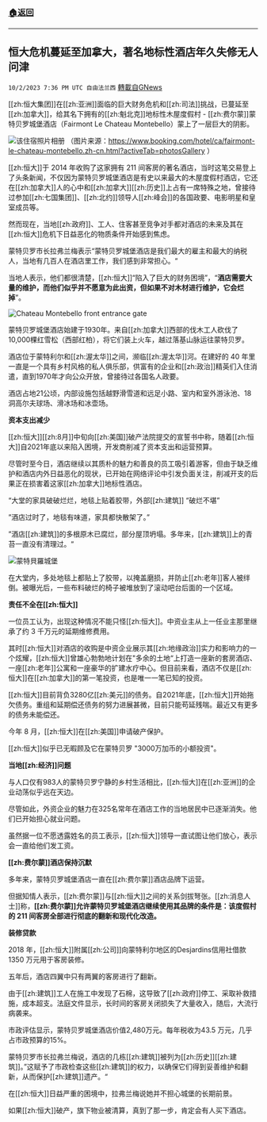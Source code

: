 ###  [:house:返回](README.md)
---


## 恒大危机蔓延至加拿大，著名地标性酒店年久失修无人问津
`10/2/2023 7:36 PM UTC 自由法兰西` [轉載自GNews](https://gnews.org/articles/1770702)

[[zh:恒大集团]]在[[zh:亚洲]]面临的巨大财务危机和[[zh:司法]]挑战，已蔓延至[[zh:加拿大]]，给其名下拥有的[[zh:魁北克]]地标性木屋度假村 - [[zh:费尔蒙]]蒙特贝罗城堡酒店（Fairmont Le Chateau Montebello）蒙上了一层巨大的阴影。

  ![该住宿照片相册](https://cf.bstatic.com/xdata/images/hotel/max1024x768/268538818.jpg?k=783a05733b83b6fb648d22903aec64a6a6ad2187d731dd85db7505d1809420bc&o=&hp=1)
（图片来源：https://www.booking.com/hotel/ca/fairmont-le-chateau-montebello.zh-cn.html?activeTab=photosGallery ）

[[zh:恒大]]于 2014 年收购了这家拥有 211 间客房的著名酒店，当时这笔交易登上了头条新闻，不仅因为蒙特贝罗城堡酒店是有史以来最大的木屋度假村酒店，它还在[[zh:加拿大]]人的心中和[[zh:加拿大]][[zh:历史]]上占有一席特殊之地，曾接待过参加[[zh:七国集团]]、[[zh:北约]]领导人[[zh:峰会]]的各国政要、电影明星和皇室成员等。

  

然而现在，当地[[zh:政府]]、工人、住客甚至竞争对手都对酒店的未来及其在[[zh:恒大]]危机下日益恶化的物质条件开始感到焦虑。

  

蒙特贝罗市长拉弗兰梅表示“蒙特贝罗城堡酒店是我们最大的雇主和最大的纳税人，当地有几百人在酒店里工作，我们感到非常担心。“

  

当地人表示，他们都很清楚，[[zh:恒大]]“陷入了巨大的财务困境”，“**酒店需要大量的维护，而他们似乎并不愿意为此出资，但如果不对木材进行维护，它会烂掉**”。 

  ![Chateau Montebello front entrance gate](https://globalnews.ca/wp-content/uploads/2023/09/IMG_2636-1.jpg?w=2048)

蒙特贝罗城堡酒店始建于1930年。来自[[zh:加拿大]]西部的伐木工人砍伐了10,000棵红雪松（西部红柏），将它们装上火车，越过落基山脉运往蒙特贝罗。

  

酒店位于蒙特利尔和[[zh:渥太华]]之间，濒临[[zh:渥太华]]河。在建好的 40 年里一直是一个具有乡村风格的私人俱乐部，供富有的企业和[[zh:政治]]精英们入住消遣，直到1970年才向公众开放，曾接待过各国名人政要。

  

酒店占地21公顷，内部设施包括越野滑雪道和远足小路、室内和室外游泳池、18洞高尔夫球场、滑冰场和冰壶场。

  

**资本支出减少**

  

[[zh:恒大]][[zh:8月]]中旬向[[zh:美国]]破产法院提交的宣誓书中称，随着[[zh:恒大]]自2021年底以来陷入困境，开发商削减了资本支出和运营预算。

  

尽管时至今日，酒店继续以其质朴的魅力和善良的员工吸引着游客，但由于缺乏维护和酒店内外日益恶化的现状，已开始在网络评论中引发负面关注，削减开支的后果正在损害着这家[[zh:加拿大]]地标性酒店。

  

“大堂的家具破破烂烂，地毯上贴着胶带，外部[[zh:建筑]] “破烂不堪” 

  

”酒店过时了，地毯有味道，家具都快散架了。”

  

”酒店[[zh:建筑]]的多根原木已腐烂，部分屋顶坍塌。多年来，[[zh:建筑]]上的青苔一直没有清理过。“

![蒙特貝羅城堡](https://globalnews.ca/wp-content/uploads/2023/09/IMG_2627-1.jpg?w=2048)  

在大堂内，多处地毯上都贴上了胶带，以掩盖磨损，并防止[[zh:老年]]客人被绊倒。被曝光后，一些布料破烂的椅子被堆放到了滚动吧台后面的一个区域。

  

**责任不全在[[zh:恒大]]**

  

一位员工认为，出现这种情况不能只怪[[zh:恒大]]。中资业主从上一任业主那里继承了约 3 千万元的延期维修费用。

  

其时[[zh:恒大]]对酒店的收购是中资企业展示其[[zh:地缘政治]]实力和影响力的一个炫耀，[[zh:恒大]]曾雄心勃勃地计划在"多余的土地“上打造一座新的套房酒店、一座[[zh:老年]]公寓和一座豪华的扩建水疗中心。但目前来看，酒店不仅是[[zh:恒大]]在[[zh:加拿大]]的第一笔投资，也是唯一一笔已知的投资。

  

[[zh:恒大]]目前背负3280亿[[zh:美元]]的债务。自2021年底，[[zh:恒大]]开始拖欠债务。重组和延期偿还债务的努力进展甚微，目前只能苟延残喘。最近又有更多的债务未能偿还。

  

今年 8 月，[[zh:恒大]]在[[zh:美国]]申请破产保护。

  

[[zh:恒大]]似乎已无暇顾及它在蒙特贝罗 "3000万加币的小额投资"。

  

**当地[[zh:经济]]问题**

  

与人口仅有983人的蒙特贝罗宁静的乡村生活相比，[[zh:恒大]]在[[zh:亚洲]]的企业动荡似乎远在天边。

  

尽管如此，外资企业的魅力在325名常年在酒店工作的当地居民中已逐渐消失。他们已开始担心就业问题。

  

虽然据一位不愿透露姓名的员工表示，[[zh:恒大]]领导一直试图让他们放心，表示会一直给他们发工资。

  

**[[zh:费尔蒙]]酒店保持沉默**

  

多年来，蒙特贝罗城堡酒店一直在[[zh:费尔蒙]]酒店品牌下运营。

  

但据知情人表示，[[zh:费尔蒙]]与[[zh:恒大]]之间的关系剑拔弩张。[[zh:消息人士]]称，**[[zh:费尔蒙]]允许蒙特贝罗城堡酒店继续使用其品牌的条件是：该度假村的 211 间客房全部进行彻底的翻新和现代化改造。**

  

**装修贷款**

  

2018 年，[[zh:恒大]]附属[[zh:公司]]向蒙特利尔地区的Desjardins信用社借款 1350 万元用于客房装修。

  

五年后，酒店四翼中只有两翼的客房进行了翻新。

  

由于[[zh:建筑]]工人在施工中发现了石棉，这导致了[[zh:政府]]停工、采取补救措施，成本超支。法庭文件显示，长时间的客房关闭损失了大量收入，随后，大流行病袭来。

  

市政评估显示，蒙特贝罗城堡酒店价值2,480万元。每年税收为43.5 万元，几乎占市政预算的15%。

  

蒙特贝罗市长拉弗兰梅说，酒店的几栋[[zh:建筑]]被列为[[zh:历史]][[zh:建筑]]。”这赋予了市政检查这些[[zh:建筑]]的权力，以确保它们得到妥善维护和翻新，从而保护[[zh:建筑]]遗产。“

  

在[[zh:恒大]]日益严重的困境中，拉弗兰梅说她并不担心城堡的长期前景。

如果[[zh:恒大]]破产，旗下物业被清算，真到了那一步，肯定会有人买下酒店。
